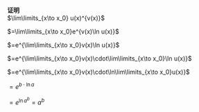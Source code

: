 **证明**  
$\lim\limits_{x\to x_0} u(x)^{v(x)}$  
  
$=\lim\limits_{x\to x_0}e^{v(x)\ln u(x)}$  
  
$=e^{\lim\limits_{x\to x_0}v(x)\ln u(x)}$  
  
$=e^{\lim\limits_{x\to x_0}v(x)\cdot\lim\limits_{x\to x_0}\ln u(x)}$  
  
$=e^{\lim\limits_{x\to x_0}v(x)\cdot\ln\lim\limits_{x\to x_0}u(x)}$  
  
$=e^{b\cdot\ln a}$  
  
$=e^{\ln a^b}=a^b$  
